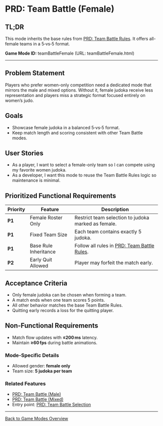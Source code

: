 # PRD: Team Battle (Female)

## TL;DR

This mode inherits the base rules from [PRD: Team Battle Rules](prdTeamBattleRules.md). It offers all-female teams in a 5‑vs‑5 format.

**Game Mode ID:** teamBattleFemale (URL: teamBattleFemale.html)

---

## Problem Statement

Players who prefer women-only competition need a dedicated mode that mirrors the male and mixed options. Without it, female judoka receive less representation and players miss a strategic format focused entirely on women’s judo.

## Goals

- Showcase female judoka in a balanced 5‑vs‑5 format.
- Keep match length and scoring consistent with other Team Battle modes.

## User Stories

- As a player, I want to select a female-only team so I can compete using my favorite women judoka.
- As a developer, I want this mode to reuse the Team Battle Rules logic so maintenance is minimal.

## Prioritized Functional Requirements

| Priority | Feature              | Description |
| -------- | -------------------- | ----------- |
| **P1**   | Female Roster Only   | Restrict team selection to judoka marked as female. |
| **P1**   | Fixed Team Size      | Each team contains exactly 5 judoka. |
| **P1**   | Base Rule Inheritance| Follow all rules in [PRD: Team Battle Rules](prdTeamBattleRules.md). |
| **P2**   | Early Quit Allowed   | Player may forfeit the match early. |

## Acceptance Criteria

- Only female judoka can be chosen when forming a team.
- A match ends when one team scores 5 points.
- All other behavior matches the base Team Battle Rules.
- Quitting early records a loss for the quitting player.

## Non-Functional Requirements

- Match flow updates with **≤200 ms** latency.
- Maintain **≥60 fps** during battle animations.

### Mode-Specific Details

- Allowed gender: **female only**
- Team size: **5 judoka per team**

### Related Features

- [PRD: Team Battle (Male)](prdTeamBattleMale.md)
- [PRD: Team Battle (Mixed)](prdTeamBattleMixed.md)
- Entry point: [PRD: Team Battle Selection](prdTeamBattleSelection.md)

---

[Back to Game Modes Overview](prdGameModes.md)
